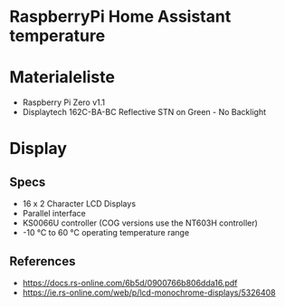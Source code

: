 # RaspberryPi Home Assistant temperature

# Materialeliste
* Raspberry Pi Zero v1.1
* Displaytech 162C-BA-BC Reflective STN on Green - No Backlight

# Display
## Specs
* 16 x 2 Character LCD Displays
* Parallel interface
* KS0066U controller (COG versions use the NT603H controller)
* -10 °C to 60 °C operating temperature range
## References
* https://docs.rs-online.com/6b5d/0900766b806dda16.pdf
* https://ie.rs-online.com/web/p/lcd-monochrome-displays/5326408
